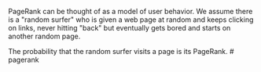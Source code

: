 
PageRank can be thought of as a model of user behavior. 
We assume there is a "random surfer" who is given a web page at random and keeps clicking on links, never hitting "back" but eventually gets bored and starts on another random page. 

The probability that the random surfer visits a page is its PageRank.
#   p a g e r a n k  
 